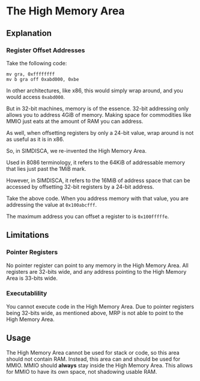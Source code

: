 # The High Memory Area

## Explanation
### Register Offset Addresses
Take the following code:
```
mv gra, 0xffffffff
mv b gra off 0xabd000, 0xbe
```
In other architectures, like x86, this would simply wrap around, and you would access `0xabd000`.

But in 32-bit machines, memory is of the essence. 32-bit addressing only allows you to address 4GiB of memory. Making space for commodities like MMIO just eats at the amount of RAM you can address.

As well, when offsetting registers by only a 24-bit value, wrap around is not as useful as it is in x86.

So, in SIMDISCA, we re-invented the High Memory Area. 

Used in 8086 terminology, it refers to the 64KiB of addressable memory that lies just past the 1MiB mark.

However, in SIMDISCA, it refers to the 16MiB of address space that can be accessed by offsetting 32-bit registers by a 24-bit address.

Take the above code. When you address memory with that value, you are addressing the value at `0x100abcfff`.

The maximum address you can offset a register to is `0x100fffffe`.

## Limitations
### Pointer Registers
No pointer register can point to any memory in the High Memory Area. All registers are 32-bits wide, and any address pointing to the High Memory Area is 33-bits wide.

### Executablility
You cannot execute code in the High Memory Area.
Due to pointer registers being 32-bits wide, as mentioned above, MRP is not able to point to the High Memory Area.

## Usage
The High Memory Area cannot be used for stack or code, so this area should not contain RAM. Instead, this area can and should be used for MMIO. MMIO should **always** stay inside the High Memory Area. This allows for MMIO to have its own space, not shadowing usable RAM.